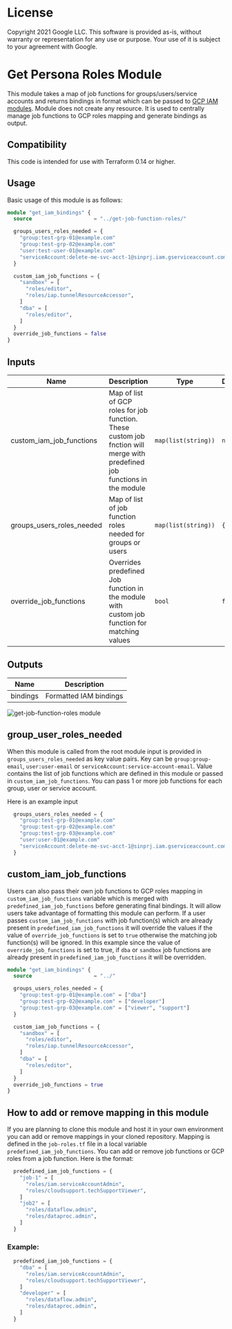 # License  
Copyright 2021 Google LLC. This software is provided as-is, without warranty or representation for any use or purpose. Your use of it is subject to your agreement with Google.

# Get Persona Roles Module
This module takes a map of job functions for groups/users/service accounts and returns bindings in format which can be passed to [GCP IAM modules](https://github.com/terraform-google-modules/terraform-google-iam). Module does not create any resource. It is used to centrally manage job functions to GCP roles mapping and generate bindings as output.

## Compatibility
This code is intended for use with Terraform 0.14 or higher.

## Usage
Basic usage of this module is as follows:
```terraform
module "get_iam_bindings" {
  source                    = "../get-job-function-roles/"

  groups_users_roles_needed = {
    "group:test-grp-01@example.com"                                         = ["dba"]
    "group:test-grp-02@example.com"                                         = ["developer"]
    "user:test-user-01@example.com"                                         = ["viewer", "support"]
    "serviceAccount:delete-me-svc-acct-1@sinprj.iam.gserviceaccount.com"    = ["developer"]
  }

  custom_iam_job_functions = {
    "sandbox" = [
      "roles/editor",
      "roles/iap.tunnelResourceAccessor",
    ]
    "dba" = [
      "roles/editor",
    ]
  }
  override_job_functions = false
}
```

<!-- BEGINNING OF PRE-COMMIT-TERRAFORM DOCS HOOK -->
## Inputs

| Name | Description | Type | Default | Required |
|------|-------------|------|---------|:--------:|
| custom\_iam\_job\_functions | Map of list of GCP roles for job function. These custom job fnction will merge with predefined job functions in the module | `map(list(string))` | `null` | no |
| groups\_users\_roles\_needed | Map of list of job function roles needed for groups or users | `map(list(string))` | `{}` | no |
| override\_job\_functions | Overrides predefined Job function in the module with custom job function for matching values | `bool` | `false` | no |

## Outputs

| Name | Description |
|------|-------------|
| bindings | Formatted IAM bindings |

<!-- END OF PRE-COMMIT-TERRAFORM DOCS HOOK -->

![get-job-function-roles module](get-job-function-roles.png)

## group_user_roles_needed
When this module is called from the root module input is provided in `groups_users_roles_needed` as key value pairs. Key can be `group:group-email`, `user:user-email` or `serviceAccount:service-account-email`. Value contains the list of job functions which are defined in this module or passed in `custom_iam_job_functions`. You can pass 1 or more job functions for each group, user or service account.


Here is an example input

```terraform
  groups_users_roles_needed = {
    "group:test-grp-01@example.com"                                         = ["dba"]
    "group:test-grp-02@example.com"                                         = ["developer"]
    "group:test-grp-03@example.com"                                         = ["viewer", "support"]
    "user:user-01@example.com"                                              = ["viewer", "support"]
    "serviceAccount:delete-me-svc-acct-1@sinprj.iam.gserviceaccount.com"    = ["developer"]
  }
```

## custom_iam_job_functions
Users can also pass their own job functions to GCP roles mapping in `custom_iam_job_functions` variable which is merged with `predefined_iam_job_functions` before generating final bindings. It will allow users take advantage of formatting this module can perform. If a user passes `custom_iam_job_functions` with job function(s) which are already present in `predefined_iam_job_functions` it will override the values if the value of `override_job_functions` is set to `true` otherwise the matching job function(s) will be ignored. In this example since the value of `override_job_functions` is set to true, if `dba` or `sandbox` job functions are already present in `predefined_iam_job_functions` it will be overridden. 

```terraform
module "get_iam_bindings" {
  source                    = "../"

  groups_users_roles_needed = {
    "group:test-grp-01@example.com" = ["dba"]
    "group:test-grp-02@example.com" = ["developer"]
    "group:test-grp-03@example.com" = ["viewer", "support"]
  }

  custom_iam_job_functions = {
    "sandbox" = [
      "roles/editor",
      "roles/iap.tunnelResourceAccessor",
    ]
    "dba" = [
      "roles/editor",
    ]
  }
  override_job_functions = true
}
```


## How to add or remove mapping in this module

If you are planning to clone this module and host it in your own environment you can add or remove mappings in your cloned repository. Mapping is defined in the `job-roles.tf` file in a local variable `predefined_iam_job_functions`. You can add or remove job functions or GCP roles from a job function. Here is the format:

```terraform
  predefined_iam_job_functions = {
    "job-1" = [
      "roles/iam.serviceAccountAdmin",
      "roles/cloudsupport.techSupportViewer",
    ]
    "job2" = [
      "roles/dataflow.admin",
      "roles/dataproc.admin",
    ]
  }
```

### Example:

```terraform
  predefined_iam_job_functions = {
    "dba" = [
      "roles/iam.serviceAccountAdmin",
      "roles/cloudsupport.techSupportViewer",
    ]
    "developer" = [
      "roles/dataflow.admin",
      "roles/dataproc.admin",
    ]
  }
```
